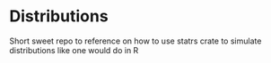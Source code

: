 # Distributions
 Short sweet repo to reference on how to use statrs crate to simulate distributions like one would do in R
